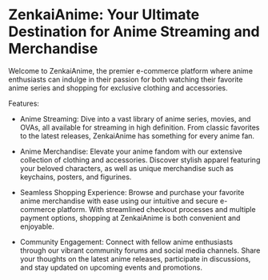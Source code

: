 # ZenkaiAnime: Your Ultimate Destination for Anime Streaming and Merchandise

Welcome to ZenkaiAnime, the premier e-commerce platform where anime enthusiasts can indulge in their passion for both watching their favorite anime series and shopping for exclusive clothing and accessories.

Features:

- Anime Streaming: Dive into a vast library of anime series, movies, and OVAs, all available for streaming in high definition. From classic favorites to the latest releases, ZenkaiAnime has something for every anime fan.

- Anime Merchandise: Elevate your anime fandom with our extensive collection of clothing and accessories. Discover stylish apparel featuring your beloved characters, as well as unique merchandise such as keychains, posters, and figurines.

- Seamless Shopping Experience: Browse and purchase your favorite anime merchandise with ease using our intuitive and secure e-commerce platform. With streamlined checkout processes and multiple payment options, shopping at ZenkaiAnime is both convenient and enjoyable.

- Community Engagement: Connect with fellow anime enthusiasts through our vibrant community forums and social media channels. Share your thoughts on the latest anime releases, participate in discussions, and stay updated on upcoming events and promotions.
